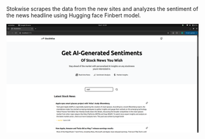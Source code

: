 Stokwise scrapes the data from the new sites and analyzes the sentiment of the news headline using Hugging face Finbert model.

![Stockwise Screenshot](./readme_img/screenshot.png)
